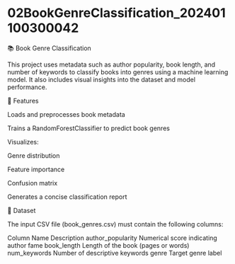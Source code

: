 # 02BookGenreClassification_202401100300042
📚 Book Genre Classification

This project uses metadata such as author popularity, book length, and number of keywords to classify books into genres using a machine learning model. It also includes visual insights into the dataset and model performance.

🔧 Features

Loads and preprocesses book metadata

Trains a RandomForestClassifier to predict book genres

Visualizes:

Genre distribution

Feature importance

Confusion matrix

Generates a concise classification report

📁 Dataset

The input CSV file (book_genres.csv) must contain the following columns:


Column Name	Description
author_popularity	Numerical score indicating author fame
book_length	Length of the book (pages or words)
num_keywords	Number of descriptive keywords
genre	Target genre label
